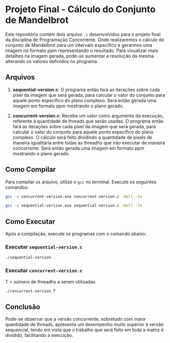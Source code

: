 # Projeto Final - Cálculo do Conjunto de Mandelbrot

Este repositório contém dois arquivo `.c` desenvolvidos para o projeto final da disciplina de Programação Concorrente. Onde realizaremos o cálculo do conjunto de Mandelbrot para um intervalo específico e gerarmos uma imagem no formato ppm representando o resultado. Para visualizar mais detalhes na imagem gerada, pode-se aumentar a resolução da mesma alterando os valores definidos no programa.

## Arquivos

1. **sequential-version.c**:
O programa então fará as iterações sobre cada pixel da imagem que será gerada, para calcular o valor do conjunto para aquele ponto específico do plano complexo. Será então gerada uma imagem em formato ppm mostrando o plano gerado.

2. **concurrent-version.c**:
Recebe um valor como argumento da execução, referente à quantidade de threads que serão usadas. O programa então fará as iterações sobre cada pixel da imagem que será gerada, para calcular o valor do conjunto para aquele ponto específico do plano complexo. O cálculo será feito dividindo a quantidade de pixels de maneira igualitária entre todas as threadhs que irão executar de maneira concorrente. Será então gerada uma imagem em formato ppm mostrando o plano gerado.

## Como Compilar

Para compilar os arquivo, utilize o `gcc` no terminal. Execute os seguintes comandos:

```bash
gcc -o concurrent-version.exe concurrent-version.c -Wall -lm
```

```bash
gcc -o sequential-version.exe sequential-version.c -Wall -lm
```

## Como Executar

Após a compilação, execute os programas com o comando abaixo:

### Executar `sequential-version.c`

```bash
./sequential-version
```

### Executar `concurrent-version.c`

T = número de threadhs a serem utilizadas

```bash
./concurrent-version T
```

## Conclusão

Pode-se observar que a versão concorrente, sobretudo com maior quantidade de threads, apresenta um desempenho muito superior á versão sequencial, tendo em vista que o trabalho que será feito em toda a matriz é dividido, facilitando a execução.